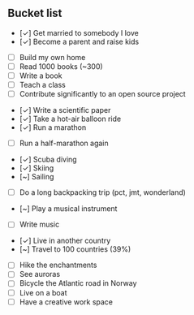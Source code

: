 ## Bucket list

  -  [✓] Get married to somebody I love
  -  [✓] Become a parent and raise kids
  -  [ ] Build my own home
  -  [ ] Read 1000 books (~300)
  -  [ ] Write a book
  -  [ ] Teach a class
  -  [ ] Contribute significantly to an open source project
  -  [✓] Write a scientific paper
  -  [✓] Take a hot-air balloon ride
  -  [✓] Run a marathon
  -  [ ] Run a half-marathon again
  -  [✓] Scuba diving
  -  [✓] Skiing
  -  [~] Sailing
  -  [ ] Do a long backpacking trip (pct, jmt, wonderland)
  -  [~] Play a musical instrument
  -  [ ] Write music
  -  [✓] Live in another country
  -  [~] Travel to 100 countries (39%)
  -  [ ] Hike the enchantments
  -  [ ] See auroras
  -  [ ] Bicycle the Atlantic road in Norway
  -  [ ] Live on a boat
  -  [ ] Have a creative work space
